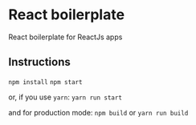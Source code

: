 # React boilerplate

React boilerplate for ReactJs apps

## Instructions

`npm install`
`npm start`

or, if you use `yarn`:
`yarn run start`

and for production mode:
`npm build` or `yarn run build`
